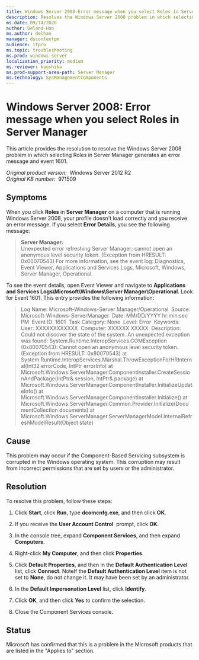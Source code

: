 ```yaml
---
title: Windows Server 2008-Error message when you select Roles in Server Manager
description: Resolves the Windows Server 2008 problem in which selecting Roles in Server Manager generates an error message and Event 1601.
ms.date: 09/14/2020
author: Deland-Han
ms.author: delhan
manager: dscontentpm
audience: itpro
ms.topic: troubleshooting
ms.prod: windows-server
localization_priority: medium
ms.reviewer: kaushika
ms.prod-support-area-path: Server Manager
ms.technology: SysManagementComponents
---
```

# Windows Server 2008: Error message when you select Roles in Server Manager

This article provides the resolution to resolve the Windows Server 2008 problem in which selecting Roles in Server Manager generates an error message and event 1601.

_Original product version:_ &nbsp;Windows Server 2012 R2  
_Original KB number:_ &nbsp;971509

## Symptoms

When you click **Roles** in **Server Manager** on a computer that is running Windows Server 2008, your profile doesn't load correctly and you receive an error message. If you select **Error Details**, you see the following message:

> **Server Manager:**  
Unexpected error refreshing Server Manager; cannot open an anonymous level security token. (Exception from HRESULT: 0x00070543)
For more information, see the event log: Diagnostics, Event Viewer, Applications and Services Logs, Microsoft, Windows, Server Manager, Operational.

To see the event details, open Event Viewer and navigate to **Applications and Services Logs\Microsoft\Windows\Server Manager\Operational**. Look for Event 1601. This entry provides the following information:

> Log Name: Microsoft-Windows-Server Manager/Operational  
Source: Microsoft-Windows-ServerManager  
Date: MM/DD/YYYY hr:min:sec PM  
Event ID: 1601  
Task Category: None  
Level: Error  
Keywords:  
User: XXXXXXXXXXXX  
Computer: XXXXXX.XXXXX  
Description:  
Could not discover the state of the system. An unexpected exception was found: System.Runtime.InteropServices.COMException (0x80070543): Cannot open an anonymous level security token. (Exception from HRESULT: 0x80070543) at System.Runtime.InteropServices.Marshal.ThrowExceptionForHRInternal(Int32 errorCode, IntPtr errorInfo) at Microsoft.Windows.ServerManager.ComponentInstaller.CreateSessionAndPackage(IntPtr& session, IntPtr& package) at Microsoft.Windows.ServerManager.ComponentInstaller.InitializeUpdateInfo() at Microsoft.Windows.ServerManager.ComponentInstaller.Initialize() at Microsoft.Windows.ServerManager.Common.Provider.Initialize(DocumentCollection documents) at Microsoft.Windows.ServerManager.ServerManagerModel.InternalRefreshModelResult(Object state)

## Cause

This problem may occur if the Component-Based Servicing subsystem is corrupted in the Windows operating system. This corruption may result from incorrect permissions that are set by users or the administrator.

## Resolution

To resolve this problem, follow these steps:

1. Click **Start**, click **Run**, type **dcomcnfg.exe**, and then click **OK**.
2. If you receive the **User Account Control**  prompt, click **OK**.
3. In the console tree, expand **Component Services**, and then expand **Computers**.
4. Right-click **My Computer**, and then click **Properties**.
5. Click **Default Properties**, and then in the **Default Authentication Level** list, click **Connect**.
    NoteIf the **Default Authentication Level** item is not set to **None**, do not change it. It may have been set by an administrator.

6. In the **Default Impersonation Level** list, click **Identify**.
7. Click **OK**, and then click **Yes** to confirm the selection.
8. Close the Component Services console.

## Status

Microsoft has confirmed that this is a problem in the Microsoft products that are listed in the "Applies to" section.
